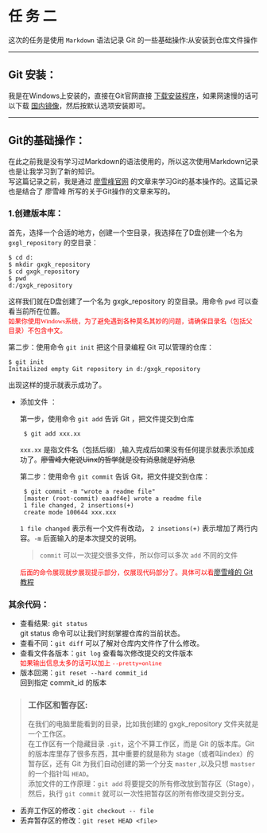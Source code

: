 # 任 务 二
这次的任务是使用 `Markdown` 语法记录 Git 的一些基础操作:从安装到仓库文件操作
***
## Git 安装：
我是在Windows上安装的，直接在Git官网直接 [下载安装程序](https://git-scm.com/downloads)，如果网速慢的话可以下载 [国内镜像](https://pan.baidu.com/s/1kU5OCOB#list/path=%2Fpub%2Fgit)，然后按默认选项安装即可。  
***
## Git的基础操作：
在此之前我是没有学习过Markdown的语法使用的，所以这次使用Markdown记录也是让我学习到了新的知识。  
写这篇记录之前，我是通过 [廖雪峰官网](https://www.liaoxuefeng.com/) 的文章来学习Git的基本操作的。这篇记录也是结合了 廖雪峰 所写的关于Git操作的文章来写的。  
   
### 1.创建版本库：
首先，选择一个合适的地方，创建一个空目录，我选择在了D盘创建一个名为 `gxgl_repository` 的空目录：

    $ cd d:
    $ mkdir gxgk_repository
    $ cd gxgk_repository
    $ pwd
    d:/gxgk_repository

这样我们就在D盘创建了一个名为 gxgk_repository 的空目录。用命令 `pwd` 可以查看当前所在位置。  
<font color=FF000 size=2 face="黑体">如果你使用Windows系统，为了避免遇到各种莫名其妙的问题，请确保目录名（包括父目录）不包含中文。</font>
  
  第二步：使用命令 `git init` 把这个目录编程 Git 可以管理的仓库：

    $ git init
    Initailized empty Git repository in d:/gxgk_repository

出现这样的提示就表示成功了。

 * 添加文件 ：  

    第一步，使用命令 `git add` 告诉 Git ，把文件提交到仓库

        $ git add xxx.xx

    `xxx.xx` 是指文件名（包括后缀）,输入完成后如果没有任何提示就表示添加成功了。~~廖雪峰大佬说Uinx的哲学就是没有消息就是好消息~~
      
    第二步：使用命令 `git commit` 告诉 Git，把文件提交到仓库：

        $ git commit -m "wrote a readme file"
        [master (root-commit) eaadf4e] wrote a readme file
        1 file changed, 2 insertions(+)
        create mode 100644 xxx.xxx

    `1 file changed` 表示有一个文件有改动， `2 insetions(+)` 表示增加了两行内容。`-m` 后面输入的是本次提交的说明。
    >`commit` 可以一次提交很多文件，所以你可以多次 `add` 不同的文件

    <font color=FF0000 size=2 face="黑体">后面的命令展现就步展现提示部分，仅展现代码部分了。具体可以看</font>[廖雪峰的 Git 教程](https://www.liaoxuefeng.com/wiki/0013739516305929606dd18361248578c67b8067c8c017b000)    
      
### 其余代码：
* 查看结果: `git status`  
git status  命令可以让我们时刻掌握仓库的当前状态。
* 查看不同：`git diff`
可以了解对仓库内文件作了什么修改。  
* 查看文件各版本：`git log`
查看每次修改提交的文件版本  
<font color=ff0000 size=2 face="黑体">如果输出信息太多的话可以加上 `--pretty=online`</font>  
* 版本回溯：`git reset --hard commit_id`  
回到指定 commit_id 的版本
>### 工作区和暂存区:
> 
> 在我们的电脑里能看到的目录，比如我创建的 gxgk_repository 文件夹就是一个工作区。  
在工作区有一个隐藏目录 `.git`，这个不算工作区，而是 Git 的版本库。Git 的版本库里存了很多东西，其中重要的就是称为 stage（或者叫index）的暂存区，还有 Git 为我们自动创建的第一个分支 `master` ,以及只想 `mastser`的一个指针叫 `HEAD`。  
添加文件的工作原理：`git add` 将要提交的所有修改放到暂存区（Stage），然后，执行 `git commit` 就可以一次性把暂存区的所有修改提交到分支。  
* 丢弃工作区的修改：`git checkout -- file`
* 丢弃暂存区的修改：`git reset HEAD <file>`
    